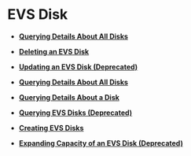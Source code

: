 # EVS Disk<a name="evs_04_2002"></a>

-   **[Querying Details About All Disks](querying-details-about-all-disks-api-v2.md)**  

-   **[Deleting an EVS Disk](deleting-an-evs-disk-api-v2.md)**  

-   **[Updating an EVS Disk \(Deprecated\)](updating-an-evs-disk-(deprecated)-api-v2.md)**  

-   **[Querying Details About All Disks](querying-details-about-all-disks.md)**  

-   **[Querying Details About a Disk](querying-details-about-a-disk-api-v2.md)**  

-   **[Querying EVS Disks \(Deprecated\)](querying-evs-disks-(deprecated).md)**  

-   **[Creating EVS Disks](creating-evs-disks.md)**  

-   **[Expanding Capacity of an EVS Disk \(Deprecated\)](expanding-capacity-of-an-evs-disk-(deprecated).md)**  



